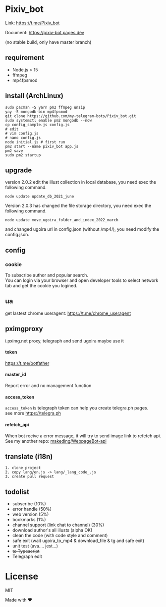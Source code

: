 # Pixiv_bot
Link: https://t.me/Pixiv_bot

Document: https://pixiv-bot.pages.dev

(no stable build, only have master branch)
## requirement

- Node.js > 15
- ffmpeg
- mp4fpsmod
## install (ArchLinux)
    sudo pacman -S yarn pm2 ffmpeg unzip
    yay -S mongodb-bin mp4fpsmod
    git clone https://github.com/my-telegram-bots/Pixiv_bot.git
    sudo systemctl enable pm2 mongodb --now
    cp config_sample.js config.js
    # edit
    # vim config.js
    # nano config.js
    node initial.js # first run
    pm2 start --name pixiv_bot app.js
    pm2 save
    sudo pm2 startup
## upgrade
version 2.0.2 edit the illust collection in local database, you need exec the following command.

    node update update_db_2021_june

Version 2.0.3 has changed the file storage directory, you need exec the following command.

    node update move_ugoira_folder_and_index_2022_march

and changed ugoira url in config.json (without /mp4/), you need modify the config.json.
## config
### cookie
To subscribe author and popular search.  
You can login via your browser and open developer tools to select network tab and get the cookie you logined.  
## ua
get lastest chrome useragent: https://t.me/chrome_useragent
## pximgproxy
i.pximg.net proxy, telegraph and send ugoira maybe use it
#### token
https://t.me/botfather
#### master_id
Report error and no management function
#### access_token
`access_token` is telegraph token can help you create telegra.ph pages.  
see more https://telegra.ph
#### refetch_api
When bot recive a error message, it will try to send image link to refetch api.  
See my another repo: [makeding/WebpageBot-api](https://github.com/makeding/WebpageBot-api)
## translate (i18n)
    1. clone project
    2. copy lang/en.js -> lang/_lang_code_.js
    3. create pull request

## todolist
- subscribe (10%)
- error handle (50%)
- web version (5%)
- bookmarks (1%)
- channel support (link chat to channel) (30%)
- download author's all illusts (alpha OK)
- clean the code (with code style and comment)
- safe exit (wait ugoira_to_mp4 & download_file & tg and safe exit)
- unit test (ava.... jest...)
- ~~to Typescript~~
- Telegraph edit
# License
MIT


Made with ❤️